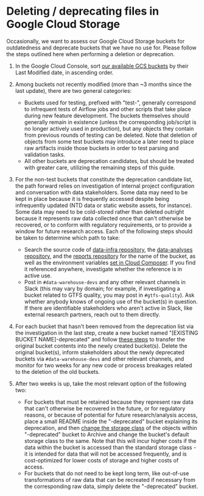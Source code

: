 # Deleting / deprecating files in Google Cloud Storage

Occasionally, we want to assess our Google Cloud Storage buckets for outdatedness and deprecate buckets that we have no use for. Please follow the steps outlined here when performing a deletion or deprecation.

1. In the Google Cloud Console, sort [our available GCS buckets](https://console.cloud.google.com/storage/browser) by their Last Modified date, in ascending order.

2. Among buckets not recently modified (more than ~3 months since the last update), there are two general categories:
    * Buckets used for testing, prefixed with "test-", generally correspond to infrequent tests of Airflow jobs and other scripts that take place during new feature development. The buckets themselves should generally remain in existence (unless the corresponding job/script is no longer actively used in production), but any objects they contain from previous rounds of testing can be deleted. Note that deletion of objects from some test buckets may introduce a later need to place raw artifacts inside those buckets in order to test parsing and validation tasks.
    * All other buckets are deprecation candidates, but should be treated with greater care, utilizing the remaining steps of this guide.

3. For the non-test buckets that constitute the deprecation candidate list, the path forward relies on investigation of internal project configuration and conversation with data stakeholders. Some data may need to be kept in place because it is frequently accessed despite being infrequently updated (NTD data or static website assets, for instance). Some data may need to be cold-stored rather than deleted outright because it represents raw data collected once that can't otherwise be recovered, or to conform with regulatory requirements, or to provide a window for future research access. Each of the following steps should be taken to determine which path to take:
    * Search the source code of [data-infra repository](https://github.com/cal-itp/data-infra), the [data-analyses repository](https://github.com/cal-itp/data-analyses), and the [reports repository](https://github.com/cal-itp/reports) for the name of the bucket, as well as the environment variables [set in Cloud Composer](https://console.cloud.google.com/composer/environments/detail/us-west2/calitp-airflow2-prod/variables?project=cal-itp-data-infra). If you find it referenced anywhere, investigate whether the reference is in active use.
    * Post in `#data-warehouse-devs` and any other relevant channels in Slack (this may vary by domain; for example, if investigating a bucket related to GTFS quality, you may post in `#gtfs-quality`). Ask whether anybody knows of ongoing use of the bucket(s) in question. If there are identifiable stakeholders who aren't active in Slack, like external research partners, reach out to them directly.

4. For each bucket that hasn't been removed from the deprecation list via the investigation in the last step, create a new bucket named "[EXISTING BUCKET NAME]-deprecated" and follow [these steps](https://cloud.google.com/storage/docs/moving-buckets#permissions-console) to transfer the original bucket contents into the newly created bucket(s). Delete the original bucket(s), inform stakeholders about the newly deprecated buckets via `#data-warehouse-devs` and other relevant channels, and monitor for two weeks for any new code or process breakages related to the deletion of the old buckets.

5. After two weeks is up, take the most relevant option of the following two:
    * For buckets that must be retained because they represent raw data that can't otherwise be recovered in the future, or for regulatory reasons, or because of potential for future research/analysis access, place a small README inside the "-deprecated" bucket explaining its deprecation, and then [change the storage class](https://cloud.google.com/storage/docs/changing-storage-classes#command-line) of the objects within "-deprecated" bucket to Archive and change the bucket's default storage class to the same. Note that this will incur higher costs if the data within the bucket is accessed than the standard storage class - it is intended for data that will not be accessed frequently, and is cost-optimized for lower costs of storage and higher costs of access.
    * For buckets that do not need to be kept long term, like out-of-use transformations of raw data that can be recreated if necessary from the corresponding raw data, simply delete the "-deprecated" bucket.
